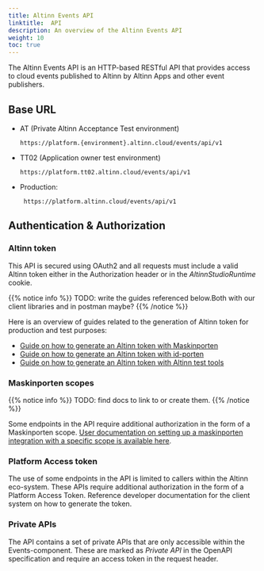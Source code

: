 ```yaml
---
title: Altinn Events API
linktitle:  API
description: An overview of the Altinn Events API
weight: 10
toc: true
---
```


The Altinn Events API is an HTTP-based RESTful API that provides access to cloud events published to 
Altinn by Altinn Apps and other event publishers.


## Base URL

- AT (Private Altinn Acceptance Test environment)
 
    ```http
    https://platform.{environment}.altinn.cloud/events/api/v1
    ```
- TT02 (Application owner test environment)
 
    ```http
    https://platform.tt02.altinn.cloud/events/api/v1
    ```
- Production:

   ```http
    https://platform.altinn.cloud/events/api/v1
    ```


## Authentication & Authorization
### Altinn token
This API is secured using OAuth2 and all requests must include a valid Altinn token either in the Authorization header or
in the _AltinnStudioRuntime_ cookie. 


{{% notice info %}}
TODO: write the guides referenced below.Both with our client libraries and in postman maybe? 
{{% /notice %}}

Here is an overview of guides related to the generation of Altinn token for production and test purposes:
- [Guide on how to generate an Altinn token with Maskinporten]()
- [Guide on how to generate an Altinn token with id-porten]()
- [Guide on how to generate an Altinn token with Altinn test tools]()
  

### Maskinporten scopes

{{% notice info %}}
TODO: find docs to link to or create them.
{{% /notice %}}

Some endpoints in the API require additional authorization in the form of a 
Maskinporten scope. [User documentation on setting up a maskinporten integration with a specific scope 
is available here](). 


### Platform Access token
The use of some endpoints in the API is limited to callers within the Altinn eco-system.
These APIs require additional authorization in the form of a
Platform Access Token. Reference developer documentation for the client system on how to generate 
the token.


### Private APIs
The API contains a set of private APIs that are only accessible within the Events-component.
These are marked as _Private API_ in the OpenAPI specification and require an access token in the request header.
